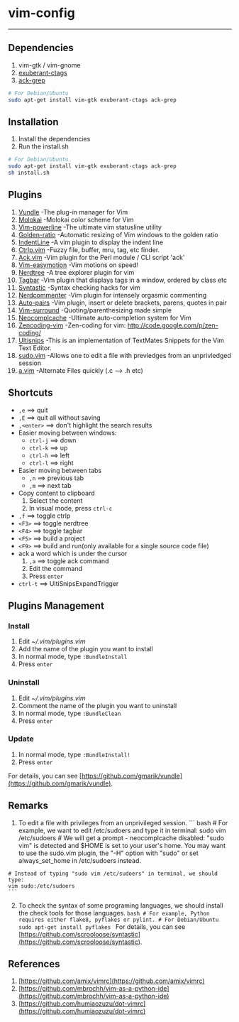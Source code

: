 # vim-config

---------------------

## Dependencies

  1. vim-gtk / vim-gnome
  2. [exuberant-ctags](http://ctags.sourceforge.net/)
  3. [ack-grep](http://betterthangrep.com/)

``` bash
# For Debian/Ubuntu
sudo apt-get install vim-gtk exuberant-ctags ack-grep
```

## Installation

  1. Install the dependencies
  2. Run the install.sh
  
``` bash
# For Debian/Ubuntu
sudo apt-get install vim-gtk exuberant-ctags ack-grep
sh install.sh
```

## Plugins

  1. [Vundle](https://github.com/gmarik/vundle) -The plug-in manager for Vim
  2. [Molokai](https://github.com/tomasr/molokai) -Molokai color scheme for Vim
  3. [Vim-powerline](https://github.com/Lokaltog/vim-powerline) -The ultimate vim statusline utility
  4. [Golden-ratio](https://github.com/roman/golden-ratio) -Automatic resizing of Vim windows to the golden ratio 
  5. [IndentLine](https://github.com/Yggdroot/indentLine) -A vim plugin to display the indent line
  6. [Ctrlp.vim](https://github.com/kien/ctrlp.vim) -Fuzzy file, buffer, mru, tag, etc finder.
  7. [Ack.vim](https://github.com/mileszs/ack.vim) -Vim plugin for the Perl module / CLI script 'ack'
  8. [Vim-easymotion](https://github.com/Lokaltog/vim-easymotion) -Vim motions on speed!
  9. [Nerdtree](https://github.com/scrooloose/nerdtree) -A tree explorer plugin for vim
  10. [Tagbar](https://github.com/majutsushi/tagbar) -Vim plugin that displays tags in a window, ordered by class etc
  11. [Syntastic](https://github.com/scrooloose/syntastic) -Syntax checking hacks for vim
  12. [Nerdcommenter](https://github.com/scrooloose/nerdcommenter) -Vim plugin for intensely orgasmic commenting
  13. [Auto-pairs](https://github.com/jiangmiao/auto-pairs) -Vim plugin, insert or delete brackets, parens, quotes in pair
  14. [Vim-surround](https://github.com/tpope/vim-surround) -Quoting/parenthesizing made simple
  15. [Neocomplcache](https://github.com/Shougo/neocomplcache) -Ultimate auto-completion system for Vim
  16. [Zencoding-vim](https://github.com/mattn/zencoding-vim) -Zen-coding for vim: http://code.google.com/p/zen-coding/
  17. [Ultisnips](https://github.com/SirVer/ultisnips) -This is an implementation of TextMates Snippets for the Vim Text Editor.
  18. [sudo.vim](https://github.com/vim-scripts/sudo.vim) -Allows one to edit a file with prevledges from an unprivledged session
  19. [a.vim](https://github.com/vim-scripts/a.vim) -Alternate Files quickly (.c --> .h etc)
  
## Shortcuts

  - `,e`  ==> quit
  - `,E`  ==> quit all without saving
  - `,<enter>`  ==> don't highlight the search results
  - Easier moving between windows:
    + `ctrl-j`  ==> down
    + `ctrl-k`  ==> up
    + `ctrl-h`  ==> left
    + `ctrl-l`  ==> right
  - Easier moving between tabs
    + `,n`  ==> previous tab
    + `,m`  ==> next tab
  - Copy content to clipboard
    1. Select the content
    2. In visual mode, press `ctrl-c`
  - `,f`  ==> toggle ctrlp
  - `<F3>`  ==> toggle nerdtree
  - `<F4>`  ==> toggle tagbar
  - `<F5>`  ==> build a project
  - `<F9>`  ==> build and run(only available for a single source code file)
  - ack a word which is under the cursor
    1. `,a` ==> toggle ack command
    2. Edit the command
    3. Press `enter`
  - `ctrl-t`  ==> UltiSnipsExpandTrigger
    
## Plugins Management

### Install

  1. Edit *~/.vim/plugins.vim*
  2. Add the name of the plugin you want to install
  3. In normal mode, type `:BundleInstall`
  4. Press `enter`
  
### Uninstall

  1. Edit *~/.vim/plugins.vim*
  2. Comment the name of the plugin you want to uninstall
  3. In normal mode, type `:BundleClean`
  4. Press `enter`
  
### Update

  1. In normal mode, type `:BundleInstall!`
  2. Press `enter`
  
For details, you can see [https://github.com/gmarik/vundle](https://github.com/gmarik/vundle).

## Remarks

  1. To edit a file with privileges from an unprivileged session.
    ``` bash
    # For example, we want to edit /etc/sudoers and type it in terminal: 
    sudo vim /etc/sudoers
    # We will get a prompt - neocomplcache disabled: "sudo vim" is detected and $HOME is set to your user's home. You may want to use the sudo.vim plugin, the "-H" option with "sudo" or set always_set_home in /etc/sudoers instead.
    
    # Instead of typing "sudo vim /etc/sudoers" in terminal, we should type:
    vim sudo:/etc/sudoers
    ```
  2. To check the syntax of some programing languages, we should install the check tools for those languages.
    ```bash
    # For example, Python requires either flake8, pyflakes or pylint.
    # For Debian/Ubuntu
    sudo apt-get install pyflakes
    ```
    For details, you can see [https://github.com/scrooloose/syntastic](https://github.com/scrooloose/syntastic).

## References

  1. [https://github.com/amix/vimrc](https://github.com/amix/vimrc)
  2. [https://github.com/mbrochh/vim-as-a-python-ide](https://github.com/mbrochh/vim-as-a-python-ide)
  3. [https://github.com/humiaozuzu/dot-vimrc](https://github.com/humiaozuzu/dot-vimrc)
  
